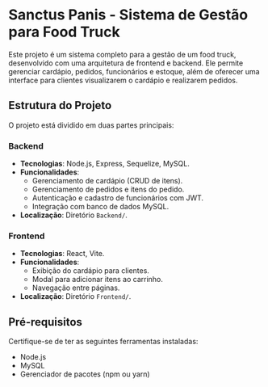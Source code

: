 # Sanctus Panis - Sistema de Gestão para Food Truck

Este projeto é um sistema completo para a gestão de um food truck, desenvolvido com uma arquitetura de frontend e backend. Ele permite gerenciar cardápio, pedidos, funcionários e estoque, além de oferecer uma interface para clientes visualizarem o cardápio e realizarem pedidos.

## Estrutura do Projeto

O projeto está dividido em duas partes principais:

### Backend
- **Tecnologias**: Node.js, Express, Sequelize, MySQL.
- **Funcionalidades**:
  - Gerenciamento de cardápio (CRUD de itens).
  - Gerenciamento de pedidos e itens do pedido.
  - Autenticação e cadastro de funcionários com JWT.
  - Integração com banco de dados MySQL.
- **Localização**: Diretório `Backend/`.

### Frontend
- **Tecnologias**: React, Vite.
- **Funcionalidades**:
  - Exibição do cardápio para clientes.
  - Modal para adicionar itens ao carrinho.
  - Navegação entre páginas.
- **Localização**: Diretório `Frontend/`.

## Pré-requisitos

Certifique-se de ter as seguintes ferramentas instaladas:
- Node.js
- MySQL
- Gerenciador de pacotes (npm ou yarn)
